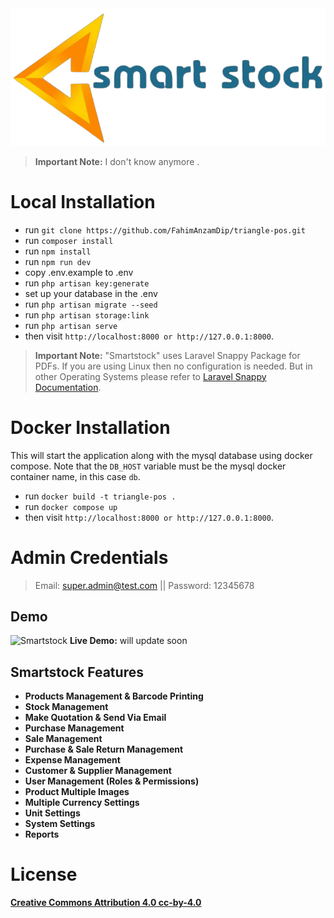 <picture>
    <source srcset="public/images/smart_log.png"  
            media="(prefers-color-scheme: dark)">
    <img src="public/images/smart_log.png" alt="App Logo">
</picture>

> **Important Note:** I don't know anymore .

# Local Installation

- run `` git clone https://github.com/FahimAnzamDip/triangle-pos.git ``
- run ``composer install `` 
- run `` npm install ``
- run ``npm run dev``
- copy .env.example to .env
- run `` php artisan key:generate ``
- set up your database in the .env
- run `` php artisan migrate --seed ``
- run `` php artisan storage:link ``
- run `` php artisan serve ``
- then visit `` http://localhost:8000 or http://127.0.0.1:8000 ``.

> **Important Note:** "Smartstock" uses Laravel Snappy Package for PDFs. If you are using Linux then no configuration is needed. But in other Operating Systems please refer to [Laravel Snappy Documentation](https://github.com/barryvdh/laravel-snappy).

# Docker Installation

This will start the application along with the mysql database using docker compose. Note that the `DB_HOST` variable must be the mysql docker container name, in this case `db`.

- run `` docker build -t triangle-pos . `` 
- run `` docker compose up ``
- then visit `` http://localhost:8000 or http://127.0.0.1:8000 ``.

# Admin Credentials
> Email: super.admin@test.com || Password: 12345678

## Demo
![Smartstock](public/images/screenshot.jpg)
**Live Demo:** will update soon

## Smartstock Features

- **Products Management & Barcode Printing**
- **Stock Management**
- **Make Quotation & Send Via Email**
- **Purchase Management**
- **Sale Management**
- **Purchase & Sale Return Management**
- **Expense Management**
- **Customer & Supplier Management**
- **User Management (Roles & Permissions)**
- **Product Multiple Images**
- **Multiple Currency Settings**
- **Unit Settings**
- **System Settings**
- **Reports**

# License
**[Creative Commons Attribution 4.0	cc-by-4.0](https://creativecommons.org/licenses/by/4.0/)**
